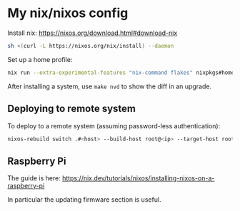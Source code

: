 # My nix/nixos config

Install nix: https://nixos.org/download.html#download-nix

```sh
sh <(curl -L https://nixos.org/nix/install) --daemon
```

Set up a home profile:

```sh
nix run --extra-experimental-features "nix-command flakes" nixpkgs#home-manager -- --extra-experimental-features "nix-command flakes" switch --flake github:jeffa5/nix-home#apj39-tui
```

After installing a system, use `make nvd` to show the diff in an upgrade.

## Deploying to remote system

To deploy to a remote system (assuming password-less authentication):

```sh
nixos-rebuild switch .#<host> --build-host root@<ip> --target-host root@<ip>
```

## Raspberry Pi

The guide is here: https://nix.dev/tutorials/nixos/installing-nixos-on-a-raspberry-pi

In particular the updating firmware section is useful.
